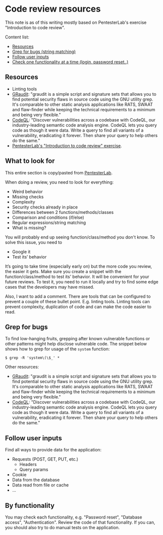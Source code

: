 # Code review resources

This note is as of this writing mostly based on PentesterLab's exercise 
"Introduction to code review". 

Content list:
* [Resources](#resources)
* [Grep for bugs (string matching)](#grep-for-bugs)
* [Follow user inputs](#follow-user-inputs)
* [Check one functionality at a time (login, password reset..)](#by-functionality)

## Resources
* Linting tools 
* [GRaudit](https://github.com/wireghoul/graudit): "graudit is a simple script 
and signature sets that allows you to find potential security flaws in source 
code using the GNU utility grep. It's comparable to other static analysis 
applications like RATS, SWAAT and flaw-finder while keeping the technical 
requirements to a minimum and being very flexible."
* [CodeQL](https://securitylab.github.com/tools/codeql): "Discover
vulnerabilities across a codebase with CodeQL, our industry-leading semantic 
code analysis engine. CodeQL lets you query code as though it were data. Write 
a query to find all variants of a vulnerability, eradicating it forever. Then 
share your query to help others do the same."
* [PentesterLab's "Introduction to code review" exercise](https://pentesterlab.com/exercises/codereview/course/#what-to-look-for).

## What to look for
This entire section is copy/pasted from 
[PentesterLab](https://pentesterlab.com/exercises/codereview/course).

When doing a review, you need to look for everything:

* Weird behavior
* Missing checks
* Complexity
* Security checks already in place
* Differences between 2 functions/methods/classes
* Comparison and conditions (if/else)
* Regular expressions/string matching
* What is missing?

You will probably end up seeing function/class/method you don't know. To solve this issue, you need to

* Google it
* Test its’ behavior

It’s going to take time (especially early on) but the more code you review, the 
easier it gets. Make sure you create a snippet with the function/class/method 
to test its' behavior. It will be convenient for your future reviews. To test 
it, you need to run it locally and try to find some edge cases that the 
developers may have missed.

Also, I want to add a comment. There are tools that can be configured to 
prevent a couple of these bullet point. E.g. linting tools. Linting tools can
prevent complexity, duplication of code and can make the code easier to read.

## Grep for bugs
To find low-hanging fruits, grepping after known vulnerable functions or other
patterns might help disclose vulnerable code. The snippet below shows how to 
grep for usage of the `system` function:
```
$ grep -R 'system\(\$_' *
```

Other resources: 
* [GRaudit](https://github.com/wireghoul/graudit): "graudit is a simple script 
and signature sets that allows you to find potential security flaws in source 
code using the GNU utility grep. It's comparable to other static analysis 
applications like RATS, SWAAT and flaw-finder while keeping the technical 
requirements to a minimum and being very flexible."
* [CodeQL](https://securitylab.github.com/tools/codeql): "Discover
vulnerabilities across a codebase with CodeQL, our industry-leading semantic 
code analysis engine. CodeQL lets you query code as though it were data. Write 
a query to find all variants of a vulnerability, eradicating it forever. Then 
share your query to help others do the same."

## Follow user inputs
Find all ways to provide data for the application:
* Requests (POST, GET, PUT, etc.)
	* Headers
	* Query params
* Cookie
* Data from the database
* Data read from file or cache
* ...

## By functionality
You may check each functionality, e.g. "Password reset", "Database access", 
"Authentication". Review the code of that functionality. If you can, you should
also try to do manual tests on the application. 

